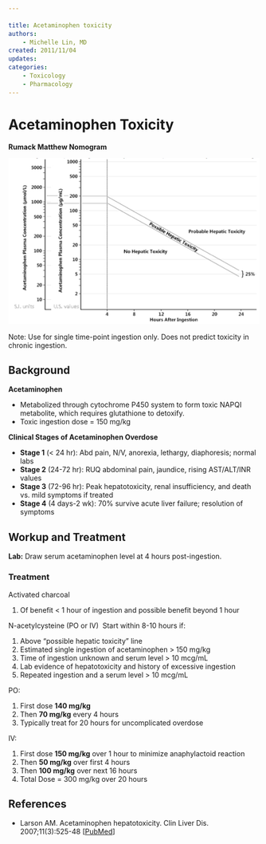 ```yaml
---

title: Acetaminophen toxicity
authors:
    - Michelle Lin, MD
created: 2011/11/04
updates:
categories:
    - Toxicology
    - Pharmacology
---
```


# Acetaminophen Toxicity

**Rumack Matthew Nomogram**

![Rumack Matthew Nomogram](image-1.png)

Note: Use for single time-point ingestion only. Does not predict toxicity in chronic ingestion.

## Background

**Acetaminophen**

- Metabolized through cytochrome P450 system to form toxic NAPQI metabolite, which requires glutathione to detoxify.
- Toxic ingestion dose = 150 mg/kg 

**Clinical Stages of Acetaminophen Overdose**

- **Stage 1** (&lt; 24 hr): Abd pain, N/V, anorexia, lethargy, diaphoresis; normal labs
- **Stage 2** (24-72 hr): RUQ abdominal pain, jaundice, rising AST/ALT/INR values 
- **Stage 3** (72-96 hr): Peak hepatotoxicity, renal insufficiency, and death vs. mild symptoms if treated
- **Stage 4** (4 days-2 wk): 70% survive acute liver failure; resolution of symptoms

## Workup and Treatment

**Lab:** Draw serum acetaminophen level at 4 hours post-ingestion. 

### Treatment

<span class="drug">Activated charcoal</span>
1.  Of benefit &lt; 1 hour of ingestion and possible benefit beyond 1 hour

<span class="drug">N-acetylcysteine</span> (PO or IV) 
Start within 8-10 hours if:
1.  Above “possible hepatic toxicity” line
2.  Estimated single ingestion of acetaminophen > 150 mg/kg
3.  Time of ingestion unknown and serum level > 10 mcg/mL
4.  Lab evidence of hepatotoxicity and history of excessive ingestion 
5.  Repeated ingestion and a serum level > 10 mcg/mL

PO: 
1.  First dose **140 mg/kg** 
2.  Then **70 mg/kg** every 4 hours 
3.  Typically treat for 20 hours for uncomplicated overdose

IV: 
1.  First dose **150 mg/kg** over 1 hour to minimize anaphylactoid reaction
2.  Then **50 mg/kg** over first 4 hours
3.  Then **100 mg/kg** over next 16 hours
4.  Total Dose = 300 mg/kg over 20 hours

## References

- Larson AM. Acetaminophen hepatotoxicity. Clin Liver Dis. 2007;11(3):525-48 [[PubMed](https://www.ncbi.nlm.nih.gov/pubmed/?term=17723918)]
